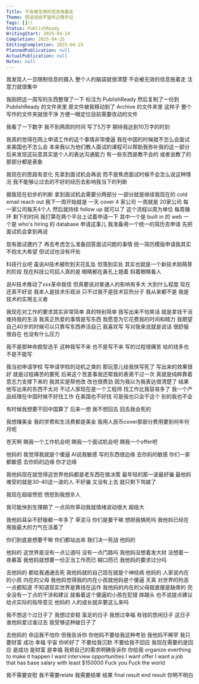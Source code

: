 ```yaml
---
Title: 不会被无效的信息拖着走
Theme: 把话说给宇宙听之随手记
Tags: []()
Status: PublishReady
WritingStart: 2025-04-24
Completion: 2025-04-25
EditingCompletion: 2025-04-25
PlannedPublication: null
ActualPublication: null
Notes: null
---
```

我发现人一旦限制信息的摄入
整个人的脑袋就很清楚
不会被无效的信息拖着走
注意力就很集中

我刚把这一周写的东西整理了一下
标注为 PublishReady 
然后复制了一份到PublishReady 的文件夹里
原文件被我移动到了 Archive 的文件夹里
这样子 整个写作的文件夹就很干净
方便一眼定位目前需要改动的文件

我看了一下数字
我不到两周的时间
写了5万字
期待我达到10万字的时刻

我真的觉得在网上申请工作的这个事情非常傻逼
我在中国的时候就不怎么会面试
来美国也不怎么会
本来我以为他们教人面试的课程可以帮助我弥补我的这一部分
后来发现这玩意其实是个人的表达沟通能力
有一些东西是教不会的
或者说教了的那部分都是表象

我现在的思路有变化
先拿到面试机会再说
而不是焦虑面试时候不会怎么说这种情况
我不能够让过去的不好的经历去影响我当下的判断

据我现在初步的判断
拿到面试机会需要分两部分
一部分就是继续我现在的 cold email reach out
我下一周开始就是 一天 cover 4 家公司 一周就是 20家公司
每一家公司每天4个人
然后就持续 follow up 就可以了
这个流程以周为单位 
每周循环
剩下的时间 
我打算在两个平台上试着申请一下
其中一个是 built in 的 web
一个是 who's hiring 的 database
申请这事儿
我准备用一个统一的简历去申请
先把面试机会拿到再说

现有面试邀约了
再去考虑怎么准备回答面试问题的事情
统一简历模版申请我其实不抱太大希望
但试试也没有坏处

科技行业吧
虽说AI技术被吹到天花乱坠
但落到实处
其实也就是一个新技术刚萌芽的阶段
现在科技公司招人真的是
眼睛都在鼻孔上翘着
斜着眼睛看人

说AI技术推动了xxx革命我信
但真要说对普通人的影响有多大
大到什么程度
现在还真不好说
我本人是技术乐观派
只不过我不是技术狂热分子
我从来都不是
我是技术的实用主义者

我现在对工作的要求其实非常简单
真的特别简单
我写出来不怕笑话
就是拿钱干活
维持我的生活
我真正热爱的事情是写东西
我愿意为它花费我的时间和精力
我期望自己40岁的时候可以只靠写东西养活自己
我喜欢写
写对我来说就是说话
很舒服
很自在
也没有什么压力

我不是那种命题型选手
这种我写不来
也不是写不来
写的过程很痛苦
给的钱多也不是不能写

我当初申请学校
写申请学校的动机之类的
那玩意儿给我快写死了
写出来的效果很好
就是过程痛苦的要死
后来这个苦差事我还帮我的表弟干过一次
真就是纯粹靠着意志力支撑下来的
我其实是帮他改
改也很费劲
因为我以为我表达很清楚了
结果他写出来的东西不太对
不过人家现在是一个工程师
找工作比我容易多了
我一个产品经理在中国时候不好找工作
在美国也不好找
可是我也只会干这个
别的我也不会

有时候我想要不回中国算了
后来一想
我不想回去
回去我会死的

我想赚美金
我的学费和生活费都是美金
我用人民币cover那部分费用要到何年何月呢

苍天啊
赐我一个工作机会吧
赐我一个面试机会吧
赐我一个offer吧

他妈的
我觉得我就是个傻逼
AI说我敏感 写的东西很边缘
去你妈的敏感
你们一家都敏感
去你妈的边缘
你才边缘

我他妈现在就觉得这世界他妈都是老东西在做决策
最年轻的那一波最好骗
最他妈难受的就是30-40这一波的人
不好骗
又没有上去
就只剩下骂娘了

我现在超级愤怒
愤怒到我想杀人

我可能快到生理期了
一点风吹草动我就情绪波动很大
超级大

我他妈耳朵不舒服都一年多了
草泥马
你们是要干嘛
想把我搞死吗
我他妈已经在用我最大的力气在活着了

你们到底是想要干嘛
你们都站出来
我们决一死战
他妈的

他妈的
这世界是没有一点公道吗
没有一点门路吗
我他妈没想着发大财
没想着一夜暴富
我他妈就想要一份正当工作而已
糊口而已
我他妈的要求过分吗

去他妈的
都给我通通去死
我他妈就的自己现在就是个神经病
他妈的
人家说内在的小孩 内在的父母
我他妈觉得我的内在小孩就他妈是个傻逼
天真 对世界的险恶一点都知道
不知道现实世界是靠钱在运作
我他妈的内在的父母就直接是缺席的
完全没有一丁点的干涉和建议
就看着这个傻逼的小孩在犯错 摔跟头 也不说提点建议
给点实际的指导意见
他妈的
人的成长就非要这么来吗

我不想这个过日子了
我想过安稳 富足的日子
我想过幸福 有钱的悠闲日子
这日子谁他妈爱过谁过去
我受够这种破日子了

去他妈的
命运我不怕你
但我告诉你
你他妈不要给我这种考验
我他妈不稀罕
我只要财富 成功 幸福 
宇宙 你听好了
不要给我沉默
不要给我不回应
我现在需要的是回应
是成功 是财富 是幸福
我把自己的需求明确告诉你
你给我 organize everthing to make it happen 
I want interview opportunities
I want offer
I want a job that has base salary with least $150000
Fuck you
Fuck the world

我不需要安慰
我不需要relate
我需要结果
结果
final result
end result 
你明不明白

